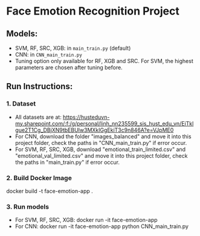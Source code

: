 # Face Emotion Recognition Project

## Models:
- SVM, RF, SRC, XGB: in `main_train.py` (default)
- CNN: in `CNN_main_train.py`
- Tuning option only available for RF, XGB and SRC. For SVM, the highest parameters are chosen after tuning before.

## Run Instructions:
### 1. Dataset
- All datasets are at: https://husteduvn-my.sharepoint.com/:f:/g/personal/linh_nn235599_sis_hust_edu_vn/EiTklgue2T1Cg_DBjXN9tbEBUIw3MXkIGgEkiT3c9n846A?e=VJpME0
- For CNN, download the folder "images_balanced" and move it into this project folder, check the paths in "CNN_main_train.py" 
if error occur.
- For SVM, RF, SRC, XGB, download "emotional_train_limited.csv" and "emotional_val_limited.csv" and move it into this project folder, check the paths in "main_train.py" if error occur.
### 2. Build Docker Image
docker build -t face-emotion-app .
### 3. Run models
- For SVM, RF, SRC, XGB: docker run -it face-emotion-app
- For CNN: docker run -it face-emotion-app python CNN_main_train.py
